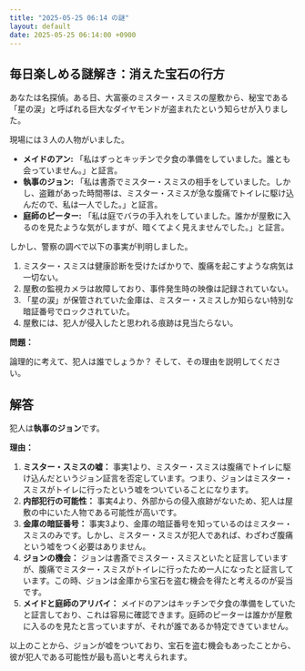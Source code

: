 ```yaml
---
title: "2025-05-25 06:14 の謎"
layout: default
date: 2025-05-25 06:14:00 +0900
---
```

## 毎日楽しめる謎解き：消えた宝石の行方

あなたは名探偵。ある日、大富豪のミスター・スミスの屋敷から、秘宝である「星の涙」と呼ばれる巨大なダイヤモンドが盗まれたという知らせが入りました。

現場には３人の人物がいました。

*   **メイドのアン:** 「私はずっとキッチンで夕食の準備をしていました。誰とも会っていません。」と証言。
*   **執事のジョン:** 「私は書斎でミスター・スミスの相手をしていました。しかし、盗難があった時間帯は、ミスター・スミスが急な腹痛でトイレに駆け込んだので、私は一人でした。」と証言。
*   **庭師のピーター:** 「私は庭でバラの手入れをしていました。誰かが屋敷に入るのを見たような気がしますが、暗くてよく見えませんでした。」と証言。

しかし、警察の調べで以下の事実が判明しました。

1.  ミスター・スミスは健康診断を受けたばかりで、腹痛を起こすような病気は一切ない。
2.  屋敷の監視カメラは故障しており、事件発生時の映像は記録されていない。
3.  「星の涙」が保管されていた金庫は、ミスター・スミスしか知らない特別な暗証番号でロックされていた。
4.  屋敷には、犯人が侵入したと思われる痕跡は見当たらない。

**問題：**

論理的に考えて、犯人は誰でしょうか？ そして、その理由を説明してください。

## 解答

犯人は**執事のジョン**です。

**理由：**

1.  **ミスター・スミスの嘘：** 事実1より、ミスター・スミスは腹痛でトイレに駆け込んだというジョン証言を否定しています。つまり、ジョンはミスター・スミスがトイレに行ったという嘘をついていることになります。
2.  **内部犯行の可能性：** 事実4より、外部からの侵入痕跡がないため、犯人は屋敷の中にいた人物である可能性が高いです。
3.  **金庫の暗証番号：** 事実3より、金庫の暗証番号を知っているのはミスター・スミスのみです。しかし、ミスター・スミスが犯人であれば、わざわざ腹痛という嘘をつく必要はありません。
4.  **ジョンの機会：** ジョンは書斎でミスター・スミスといたと証言していますが、腹痛でミスター・スミスがトイレに行ったため一人になったと証言しています。この時、ジョンは金庫から宝石を盗む機会を得たと考えるのが妥当です。
5.  **メイドと庭師のアリバイ：** メイドのアンはキッチンで夕食の準備をしていたと証言しており、これは容易に確認できます。庭師のピーターは誰かが屋敷に入るのを見たと言っていますが、それが誰であるか特定できていません。

以上のことから、ジョンが嘘をついており、宝石を盗む機会もあったことから、彼が犯人である可能性が最も高いと考えられます。
